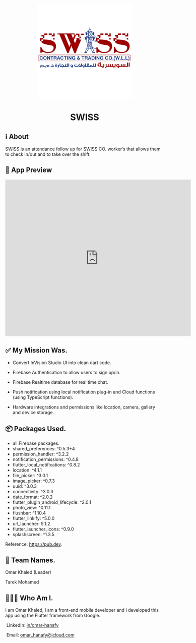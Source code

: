 <p align="center">
  <img src="assets/logo.png" width="300" height="300">
</p>
<h1 align="center">SWISS</h1>

<h2 align="left">ℹ️ About</h2>

SWISS is an attendance follow up for SWISS CO. worker’s that allows them to check in/out and to take over the shift.



<h2 align="left">📱 App Preview</h2>



<iframe width="589" height="497" src="https://www.youtube.com/embed/zFZqxjz5wYg" title="YouTube video player" frameborder="0" allow="accelerometer; autoplay; clipboard-write; encrypted-media; gyroscope; picture-in-picture" allowfullscreen></iframe>

## ✅ My Mission Was.

- Convert InVision Studio UI into clean dart code.

- Firebase Authentication to allow users to sign up/in.

- Firebase Realtime database for real time chat.

- Push notification using local notification plug-in and Cloud functions (using TypeScript functions).

- Hardware integrations and permissions like location, camera, gallery and device storage.

  

## 📦 Packages Used.

- all Firebase packages.
- shared_preferences: ^0.5.3+4
- permission_handler: ^3.2.2
- notification_permissions: ^0.4.8
- flutter_local_notifications: ^0.8.2
- location: ^4.1.1
- file_picker: ^3.0.1
- image_picker: ^0.7.3
- uuid: ^3.0.3
- connectivity: ^3.0.3
- date_format: ^2.0.2
- flutter_plugin_android_lifecycle: ^2.0.1
- photo_view: ^0.11.1
- flushbar: ^1.10.4
- flutter_linkify: ^5.0.0
- url_launcher: 5.1.2
- flutter_launcher_icons: ^0.9.0
- splashscreen: ^1.3.5

Reference: https://pub.dev.



## 🤝 Team Names.

Omar Khaled (Leader)

Tarek Mohamed



## 👨🏽‍💻 Who Am I.

I am Omar Khaled, I am a front-end mobile developer and I developed this app using the Flutter framework from Google.

​	LinkedIn: [in/omar-hanafy](https://www.linkedin.com/in/omar-hanafy)

​	Email: omar_hanafy@icloud.com
